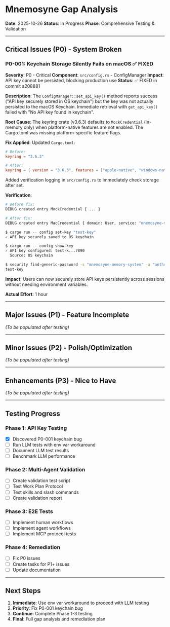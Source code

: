 # Mnemosyne Gap Analysis

**Date**: 2025-10-26
**Status**: In Progress
**Phase**: Comprehensive Testing & Validation

---

## Critical Issues (P0) - System Broken

### P0-001: Keychain Storage Silently Fails on macOS ✅ FIXED

**Severity**: P0 - Critical
**Component**: `src/config.rs` - ConfigManager
**Impact**: API key cannot be persisted, blocking production use
**Status**: ✅ FIXED in commit a208881

**Description**:
The `ConfigManager::set_api_key()` method reports success ("API key securely stored in OS keychain") but the key was not actually persisted to the macOS Keychain. Immediate retrieval with `get_api_key()` failed with "No API key found in keychain".

**Root Cause**:
The keyring crate (v3.6.3) defaults to `MockCredential` (in-memory only) when platform-native features are not enabled. The Cargo.toml was missing platform-specific feature flags.

**Fix Applied**:
Updated `Cargo.toml`:
```toml
# Before:
keyring = "3.6.3"

# After:
keyring = { version = "3.6.3", features = ["apple-native", "windows-native", "linux-native"] }
```

Added verification logging in `src/config.rs` to immediately check storage after set.

**Verification**:
```bash
# Before fix:
DEBUG created entry MockCredential { ... }

# After fix:
DEBUG created entry MacCredential { domain: User, service: "mnemosyne-memory-system", account: "anthropic-api-key" }

$ cargo run -- config set-key "test-key"
✓ API key securely saved to OS keychain

$ cargo run -- config show-key
✓ API key configured: test-k...7890
  Source: OS keychain

$ security find-generic-password -s "mnemosyne-memory-system" -a "anthropic-api-key" -w
test-key
```

**Impact**: Users can now securely store API keys persistently across sessions without needing environment variables.

**Actual Effort**: 1 hour

---

## Major Issues (P1) - Feature Incomplete

*(To be populated after testing)*

---

## Minor Issues (P2) - Polish/Optimization

*(To be populated after testing)*

---

## Enhancements (P3) - Nice to Have

*(To be populated after testing)*

---

## Testing Progress

### Phase 1: API Key Testing
- [x] Discovered P0-001 keychain bug
- [ ] Run LLM tests with env var workaround
- [ ] Document LLM test results
- [ ] Benchmark LLM performance

### Phase 2: Multi-Agent Validation
- [ ] Create validation test script
- [ ] Test Work Plan Protocol
- [ ] Test skills and slash commands
- [ ] Create validation report

### Phase 3: E2E Tests
- [ ] Implement human workflows
- [ ] Implement agent workflows
- [ ] Implement MCP protocol tests

### Phase 4: Remediation
- [ ] Fix P0 issues
- [ ] Create tasks for P1+ issues
- [ ] Update documentation

---

## Next Steps

1. **Immediate**: Use env var workaround to proceed with LLM testing
2. **Priority**: Fix P0-001 keychain bug
3. **Continue**: Complete Phase 1-3 testing
4. **Final**: Full gap analysis and remediation plan
